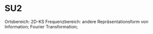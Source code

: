 # SU2
Ortsbereich: 2D-KS
Frequenzbereich: andere Repräsentationsform von Information; Fourier Transformation; 
